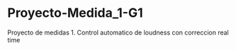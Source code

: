 # Proyecto-Medida_1-G1
Proyecto de medidas 1. Control automatico de loudness con correccion real time
